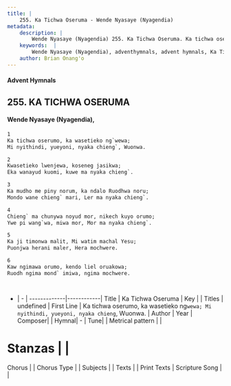 ```yaml
---
title: |
    255. Ka Tichwa Oseruma - Wende Nyasaye (Nyagendia)
metadata:
    description: |
        Wende Nyasaye (Nyagendia) 255. Ka Tichwa Oseruma. Ka tichwa oserumo, ka wasetieko ng`wewa; Mi nyithindi, yueyoni, nyaka chieng`, Wuonwa.  
    keywords:  |
        Wende Nyasaye (Nyagendia), adventhymnals, advent hymnals, Ka Tichwa Oseruma, Ka tichwa oserumo, ka wasetieko ng`wewa; Mi nyithindi, yueyoni, nyaka chieng`, Wuonwa.. 
    author: Brian Onang'o
---
```


#### Advent Hymnals
## 255. KA TICHWA OSERUMA
####  Wende Nyasaye (Nyagendia),

```txt
1
Ka tichwa oserumo, ka wasetieko ng`wewa;
Mi nyithindi, yueyoni, nyaka chieng`, Wuonwa.

2
Kwasetieko lwenjewa, koseneg jasikwa;
Eka wanayud kuomi, kuwe ma nyaka chieng`.

3
Ka mudho me piny norum, ka ndalo Ruodhwa noru;
Mondo wane chieng` mari, Ler ma nyaka chieng`.

4
Chieng` ma chunywa noyud mor, nikech kuyo orumo;
Ywe pi wang`wa, miwa mor, Mor ma nyaka chieng`.

5
Ka ji timonwa malit, Mi watim machal Yesu;
Puonjwa herani maler, Hera mochwere.

6
Kaw ngimawa orumo, kendo liel oruakowa;
Ruodh ngima mond` imiwa, ngima mochwere.




```

- |   -  |
-------------|------------|
Title | Ka Tichwa Oseruma |
Key |  |
Titles | undefined |
First Line | Ka tichwa oserumo, ka wasetieko ng`wewa; Mi nyithindi, yueyoni, nyaka chieng`, Wuonwa. |
Author | 
Year | 
Composer| |
Hymnal|  - |
Tune|  |
Metrical pattern | |
# Stanzas |  |
Chorus |  |
Chorus Type |  |
Subjects | |
Texts |  |
Print Texts | 
Scripture Song |  |
    
